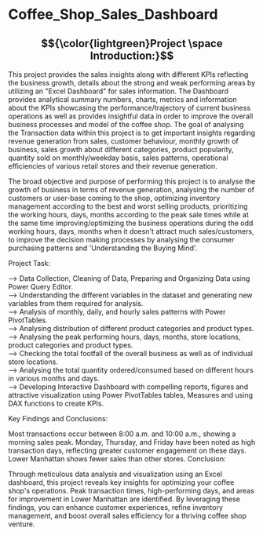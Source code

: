 # Coffee_Shop_Sales_Dashboard

## $${\color{lightgreen}Project \space Introduction:}$$ 

This project provides the sales insights along with different KPIs reflecting the business growth, details about the strong and weak performing areas by utilizing an "Excel Dashboard" for sales information. The Dashboard provides analytical summary numbers, charts, metrics and information about the KPIs showcasing the performance/trajectory of current business operations as well as provides insightful data in order to improve the overall business processes and model of the coffee shop. The goal of analysing the Transaction data within this project is to get important insights regarding revenue generation from sales, customer behaviour, monthly growth of business, sales growth about different categories, product popularity, quantity sold on monthly/weekday basis, sales patterns, operational efficiencies of various retail stores and their revenue generation.

The broad objective and purpose of performing this project is to analyse the growth of business in terms of revenue generation, analysing the number of customers or user-base coming to the shop, optimizing inventory management according to the best and worst selling products, prioritizing the working hours, days, months according to the peak sale times while at the same time improving/optimizing the business operations during the odd working hours, days, months when it doesn't attract much sales/customers, to improve the decision making processes by analysing the consumer purchasing patterns and 'Understanding the Buying Mind'.

Project Task:

--> Data Collection, Cleaning of Data, Preparing and Organizing Data using Power Query Editor.<br>
--> Understanding the different variables in the dataset and generating new variables from them required for analysis.<br>
--> Analysis of monthly, daily, and hourly sales patterns with Power PivotTables.<br>
--> Analysing distribution of different product categories and product types.<br>
--> Analysing the peak performing hours, days, months, store locations, product categories and product types.<br>
--> Checking the total footfall of the overall business as well as of individual store locations.<br>
--> Analysing the total quantity ordered/consumed based on different hours in various months and days.<br>
--> Developing Interactive Dashboard with compelling reports, figures and attractive visualization using Power PivotTables tables, Measures and using DAX functions to create KPIs.<br>

Key Findings and Conclusions:

Most transactions occur between 8:00 a.m. and 10:00 a.m., showing a morning sales peak.
Monday, Thursday, and Friday have been noted as high transaction days, reflecting greater customer engagement on these days.
Lower Manhattan shows fewer sales than other stores.
Conclusion:

Through meticulous data analysis and visualization using an Excel dashboard, this project reveals key insights for optimizing your coffee shop's operations. Peak transaction times, high-performing days, and areas for improvement in Lower Manhattan are identified. By leveraging these findings, you can enhance customer experiences, refine inventory management, and boost overall sales efficiency for a thriving coffee shop venture.
